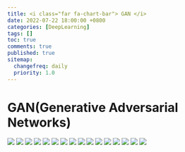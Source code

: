 ```yaml
---
title: <i class="far fa-chart-bar"> GAN </i>
date: 2022-07-22 18:00:00 +0800
categories: [DeepLearning]
tags: []
toc: true
comments: true
published: true
sitemap:
  changefreq: daily
  priority: 1.0
---
```



# GAN(Generative Adversarial Networks)

![](/assets/img/post/GAN/GAN-02.jpg)
![](/assets/img/post/GAN/GAN-04.jpg)
![](/assets/img/post/GAN/GAN-05.jpg)
![](/assets/img/post/GAN/GAN-06.jpg)
![](/assets/img/post/GAN/GAN-07.jpg)
![](/assets/img/post/GAN/GAN-08.jpg)
![](/assets/img/post/GAN/GAN-09.jpg)
![](/assets/img/post/GAN/GAN-10.jpg)
![](/assets/img/post/GAN/GAN-11.jpg)
![](/assets/img/post/GAN/GAN-12.jpg)
![](/assets/img/post/GAN/GAN-13.jpg)
![](/assets/img/post/GAN/GAN-14.jpg)
![](/assets/img/post/GAN/GAN-15.jpg)
![](/assets/img/post/GAN/GAN-16.jpg)
![](/assets/img/post/GAN/GAN-17.jpg)
![](/assets/img/post/GAN/GAN-18.jpg)